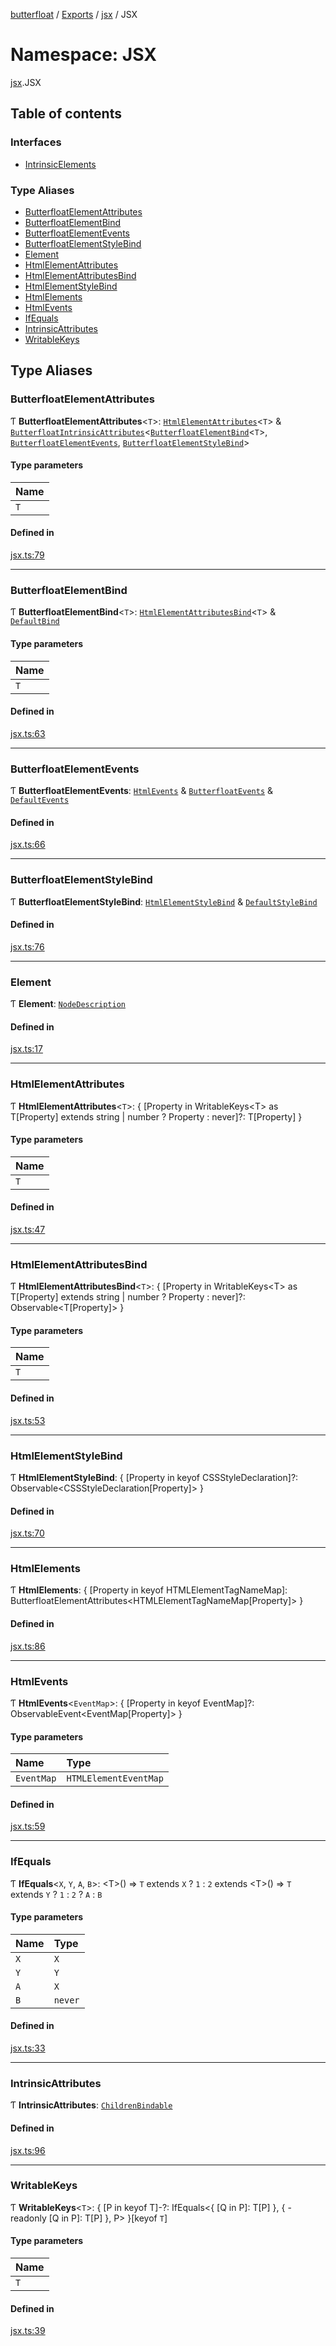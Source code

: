 [butterfloat](../README.md) / [Exports](../modules.md) / [jsx](jsx.md) / JSX

# Namespace: JSX

[jsx](jsx.md).JSX

## Table of contents

### Interfaces

- [IntrinsicElements](../interfaces/jsx.JSX.IntrinsicElements.md)

### Type Aliases

- [ButterfloatElementAttributes](jsx.JSX.md#butterfloatelementattributes)
- [ButterfloatElementBind](jsx.JSX.md#butterfloatelementbind)
- [ButterfloatElementEvents](jsx.JSX.md#butterfloatelementevents)
- [ButterfloatElementStyleBind](jsx.JSX.md#butterfloatelementstylebind)
- [Element](jsx.JSX.md#element)
- [HtmlElementAttributes](jsx.JSX.md#htmlelementattributes)
- [HtmlElementAttributesBind](jsx.JSX.md#htmlelementattributesbind)
- [HtmlElementStyleBind](jsx.JSX.md#htmlelementstylebind)
- [HtmlElements](jsx.JSX.md#htmlelements)
- [HtmlEvents](jsx.JSX.md#htmlevents)
- [IfEquals](jsx.JSX.md#ifequals)
- [IntrinsicAttributes](jsx.JSX.md#intrinsicattributes)
- [WritableKeys](jsx.JSX.md#writablekeys)

## Type Aliases

### ButterfloatElementAttributes

Ƭ **ButterfloatElementAttributes**\<`T`\>: [`HtmlElementAttributes`](jsx.JSX.md#htmlelementattributes)\<`T`\> & [`ButterfloatIntrinsicAttributes`](../interfaces/ButterfloatIntrinsicAttributes.md)\<[`ButterfloatElementBind`](jsx.JSX.md#butterfloatelementbind)\<`T`\>, [`ButterfloatElementEvents`](jsx.JSX.md#butterfloatelementevents), [`ButterfloatElementStyleBind`](jsx.JSX.md#butterfloatelementstylebind)\>

#### Type parameters

| Name |
| :------ |
| `T` |

#### Defined in

[jsx.ts:79](https://github.com/WorldMaker/butterfloat/blob/75c28b8/jsx.ts#L79)

___

### ButterfloatElementBind

Ƭ **ButterfloatElementBind**\<`T`\>: [`HtmlElementAttributesBind`](jsx.JSX.md#htmlelementattributesbind)\<`T`\> & [`DefaultBind`](../modules.md#defaultbind)

#### Type parameters

| Name |
| :------ |
| `T` |

#### Defined in

[jsx.ts:63](https://github.com/WorldMaker/butterfloat/blob/75c28b8/jsx.ts#L63)

___

### ButterfloatElementEvents

Ƭ **ButterfloatElementEvents**: [`HtmlEvents`](jsx.JSX.md#htmlevents) & [`ButterfloatEvents`](../interfaces/ButterfloatEvents.md) & [`DefaultEvents`](../modules.md#defaultevents)

#### Defined in

[jsx.ts:66](https://github.com/WorldMaker/butterfloat/blob/75c28b8/jsx.ts#L66)

___

### ButterfloatElementStyleBind

Ƭ **ButterfloatElementStyleBind**: [`HtmlElementStyleBind`](jsx.JSX.md#htmlelementstylebind) & [`DefaultStyleBind`](../modules.md#defaultstylebind)

#### Defined in

[jsx.ts:76](https://github.com/WorldMaker/butterfloat/blob/75c28b8/jsx.ts#L76)

___

### Element

Ƭ **Element**: [`NodeDescription`](../modules.md#nodedescription)

#### Defined in

[jsx.ts:17](https://github.com/WorldMaker/butterfloat/blob/75c28b8/jsx.ts#L17)

___

### HtmlElementAttributes

Ƭ **HtmlElementAttributes**\<`T`\>: \{ [Property in WritableKeys\<T\> as T[Property] extends string \| number ? Property : never]?: T[Property] }

#### Type parameters

| Name |
| :------ |
| `T` |

#### Defined in

[jsx.ts:47](https://github.com/WorldMaker/butterfloat/blob/75c28b8/jsx.ts#L47)

___

### HtmlElementAttributesBind

Ƭ **HtmlElementAttributesBind**\<`T`\>: \{ [Property in WritableKeys\<T\> as T[Property] extends string \| number ? Property : never]?: Observable\<T[Property]\> }

#### Type parameters

| Name |
| :------ |
| `T` |

#### Defined in

[jsx.ts:53](https://github.com/WorldMaker/butterfloat/blob/75c28b8/jsx.ts#L53)

___

### HtmlElementStyleBind

Ƭ **HtmlElementStyleBind**: \{ [Property in keyof CSSStyleDeclaration]?: Observable\<CSSStyleDeclaration[Property]\> }

#### Defined in

[jsx.ts:70](https://github.com/WorldMaker/butterfloat/blob/75c28b8/jsx.ts#L70)

___

### HtmlElements

Ƭ **HtmlElements**: \{ [Property in keyof HTMLElementTagNameMap]: ButterfloatElementAttributes\<HTMLElementTagNameMap[Property]\> }

#### Defined in

[jsx.ts:86](https://github.com/WorldMaker/butterfloat/blob/75c28b8/jsx.ts#L86)

___

### HtmlEvents

Ƭ **HtmlEvents**\<`EventMap`\>: \{ [Property in keyof EventMap]?: ObservableEvent\<EventMap[Property]\> }

#### Type parameters

| Name | Type |
| :------ | :------ |
| `EventMap` | `HTMLElementEventMap` |

#### Defined in

[jsx.ts:59](https://github.com/WorldMaker/butterfloat/blob/75c28b8/jsx.ts#L59)

___

### IfEquals

Ƭ **IfEquals**\<`X`, `Y`, `A`, `B`\>: \<T\>() => `T` extends `X` ? ``1`` : ``2`` extends \<T\>() => `T` extends `Y` ? ``1`` : ``2`` ? `A` : `B`

#### Type parameters

| Name | Type |
| :------ | :------ |
| `X` | `X` |
| `Y` | `Y` |
| `A` | `X` |
| `B` | `never` |

#### Defined in

[jsx.ts:33](https://github.com/WorldMaker/butterfloat/blob/75c28b8/jsx.ts#L33)

___

### IntrinsicAttributes

Ƭ **IntrinsicAttributes**: [`ChildrenBindable`](../interfaces/ChildrenBindable.md)

#### Defined in

[jsx.ts:96](https://github.com/WorldMaker/butterfloat/blob/75c28b8/jsx.ts#L96)

___

### WritableKeys

Ƭ **WritableKeys**\<`T`\>: \{ [P in keyof T]-?: IfEquals\<\{ [Q in P]: T[P] }, \{ -readonly [Q in P]: T[P] }, P\> }[keyof `T`]

#### Type parameters

| Name |
| :------ |
| `T` |

#### Defined in

[jsx.ts:39](https://github.com/WorldMaker/butterfloat/blob/75c28b8/jsx.ts#L39)
